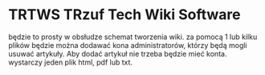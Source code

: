 # TRTWS TRzuf Tech Wiki Software
będzie to prosty w obsłudze schemat tworzenia wiki. za pomocą 1 lub kilku plików będzie można dodawać kona administratorów, którzy będą mogli usuwać artykuły. Aby dodać artykuł nie trzeba będzie mieć konta. wystarczy jeden plik html, pdf lub txt.
